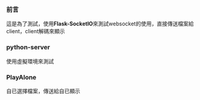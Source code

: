 ### 前言

這是為了測試，使用**Flask-SocketIO**來測試websocket的使用，直接傳送檔案給client，client解碼來顯示

### python-server

使用虛擬環境來測試

### PlayAlone

自已選擇檔案，傳送給自已顯示